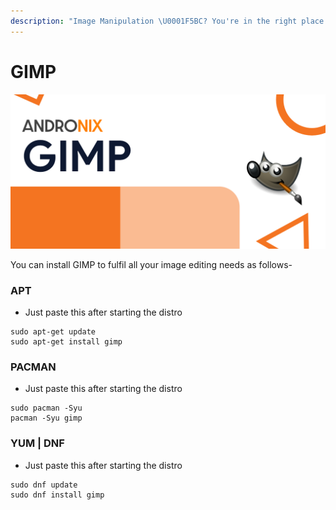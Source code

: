 ```yaml
---
description: "Image Manipulation \U0001F5BC? You're in the right place!"
---
```


# GIMP

![](../.gitbook/assets/gimp_banner.png)

You can install GIMP to fulfil all your image editing needs as follows-

### APT

* Just paste this after starting the distro

```text
sudo apt-get update
sudo apt-get install gimp
```

### PACMAN

* Just paste this after starting the distro

```text
sudo pacman -Syu
pacman -Syu gimp
```

### YUM \| DNF

* Just paste this after starting the distro

```text
sudo dnf update
sudo dnf install gimp
```



